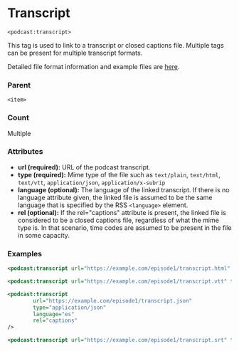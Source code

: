 # Transcript

`<podcast:transcript>`

This tag is used to link to a transcript or closed captions file. Multiple tags can be present for multiple transcript formats.

Detailed file format information and example files are [here](../../transcripts/transcripts.md).

### Parent

`<item>`

### Count

Multiple

### Attributes

- **url (required):** URL of the podcast transcript.
- **type (required):** Mime type of the file such as `text/plain`, `text/html`, `text/vtt`, `application/json`, `application/x-subrip`
- **language (optional):** The language of the linked transcript. If there is no language attribute given, the linked file is assumed to be the same language that is specified by the RSS `<language>` element.
- **rel (optional):** If the rel="captions" attribute is present, the linked file is considered to be a closed captions file, regardless of what the mime type is. In that scenario, time codes are assumed to be present in the file in some capacity.

### Examples

```xml
<podcast:transcript url="https://example.com/episode1/transcript.html" type="text/html" />
```

```xml
<podcast:transcript url="https://example.com/episode1/transcript.vtt" type="text/vtt" />
```

```xml
<podcast:transcript
        url="https://example.com/episode1/transcript.json"
        type="application/json"
        language="es"
        rel="captions"
/>
```

```xml
<podcast:transcript url="https://example.com/episode1/transcript.srt" type="application/x-subrip" rel="captions" />
```
